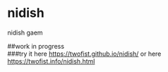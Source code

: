 # nidish
nidish gaem


##work in progress    
###try it here https://twofist.github.io/nidish/ or here https://twofist.info/nidish.html 
